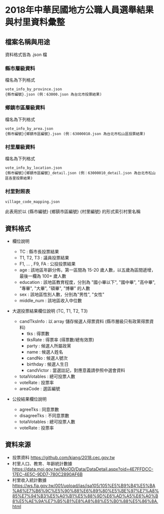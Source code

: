2018年中華民國地方公職人員選舉結果與村里資料彙整
=============

## 檔案名稱與用途
資料格式皆為 .json 檔

### 縣市層級資料
檔名為下列格式
	
	vote_info_by_province.json
	{縣市編號}.json (例：63000.json 為台北市投票結果)

### 鄉鎮市區層級資料
檔名為下列格式

	vote_info_by_area.json
	{縣市編號}{鄉鎮市區編號}.json (例：63000010.json 為台北市松山區投票結果)

### 村里層級資料
檔名為下列格式

	vote_info_by_location.json
	{縣市編號}{鄉鎮市區編號}_detail.json (例：63000010_detail.json 為台北市松山區各里投票結果)

### 村里對照表
	village_code_mapping.json
此表用於以 {縣市編號} {鄉鎮市區編號} {村里編號} 的形式索引村里名稱

## 資料格式
- 欄位說明
	- TC : 縣市長投票結果
	- T1, T2, T3 : 議員投票結果
	- F1, ... , F9, FA : 公投投票結果
	- age : 該地區年齡分佈，第一區間為 15-20 歲人數，以五歲為區間遞增，最後一欄為 100+ 歲人數
	- education : 該地區教育程度，分別為 "國小畢以下", "國中畢", "高中畢", "專畢", "大畢", "碩畢", "博畢" 的人數
	- sex : 該地區性別人數，分別為"男性", "女性"
	- middle_num : 該地區收入中位數

- 大選投票結果欄位說明 (TC, T1, T2, T3)
	- candTksInfo : 以 array 儲存候選人得票資料 (縣市層級只有政黨得票資料)
		- tks : 得票數
		- tksRate : 得票率 (得票數/總有效票)
		- party : 候選人所屬政黨
		- name : 候選人姓名
		- candNo : 候選人號次
		- birthday : 候選人生日
		- candVictor : 當選註記，對應意義請參照中選會資料
	- totalVotables : 總可投票人數
	- voteRate : 投票率
	- areaCode : 選區編號

- 公投結果欄位說明
	- agreeTks : 同意票數
    - disagreeTks : 不同意票數
    - totalVotables : 總可投票人數
    - voteRate : 投票率

## 資料來源
- 投票資料 https://github.com/kiang/2018.cec.gov.tw
- 村里人口、教育、年齡統計數據 https://data.moi.gov.tw/MoiOD/Data/DataDetail.aspx?oid=4E7FFDCC-17EC-4E5C-9DD7-780C2890AF6B
- 村里收入統計數據 https://ws.fia.gov.tw/001/upload/ias/isa105/105%E5%B9%B4%E5%BA%A6%E7%B6%9C%E5%90%88%E6%89%80%E5%BE%97%E7%A8%85%E7%94%B3%E5%A0%B1%E5%88%9D%E6%AD%A5%E6%A0%B8%E5%AE%9A%E7%B5%B1%E8%A8%88%E5%B0%88%E5%86%8A.html
